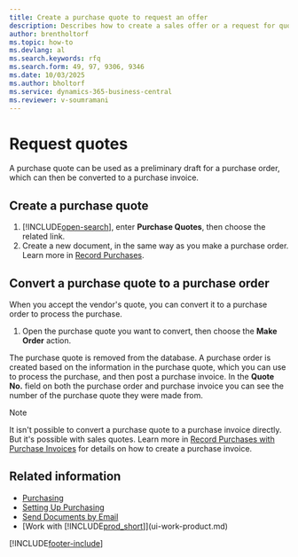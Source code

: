 ```yaml
---
title: Create a purchase quote to request an offer
description: Describes how to create a sales offer or a request for quote (RFQ) document to record your offer to a customer to sell products under certain terms.
author: brentholtorf
ms.topic: how-to
ms.devlang: al
ms.search.keywords: rfq
ms.search.form: 49, 97, 9306, 9346
ms.date: 10/03/2025
ms.author: bholtorf
ms.service: dynamics-365-business-central
ms.reviewer: v-soumramani
---
```


# Request quotes

A purchase quote can be used as a preliminary draft for a purchase order, which can then be converted to a purchase invoice.

## Create a purchase quote

1. [!INCLUDE[open-search](includes/open-search.md)], enter **Purchase Quotes**, then choose the related link.
2. Create a new document, in the same way as you make a purchase order. Learn more in [Record Purchases](purchasing-how-record-purchases.md).

## Convert a purchase quote to a purchase order

When you accept the vendor's quote, you can convert it to a purchase order to process the purchase.

1. Open the purchase quote you want to convert, then choose the **Make Order** action.

The purchase quote is removed from the database. A purchase order is created based on the information in the purchase quote, which you can use to process the purchase, and then post a purchase invoice. In the **Quote No.** field on both the purchase order and purchase invoice you can see the number of the purchase quote they were made from.

> [!NOTE]
> It isn't possible to convert a purchase quote to a purchase invoice directly. But it's possible with sales quotes. Learn more in [Record Purchases with Purchase Invoices](purchasing-how-record-purchases.md) for details on how to create a purchase invoice.

## Related information

- [Purchasing](purchasing-manage-purchasing.md)  
- [Setting Up Purchasing](purchasing-setup-purchasing.md)  
- [Send Documents by Email](ui-how-send-documents-email.md)  
- [Work with [!INCLUDE[prod_short](includes/prod_short.md)]](ui-work-product.md)  

[!INCLUDE[footer-include](includes/footer-banner.md)]
